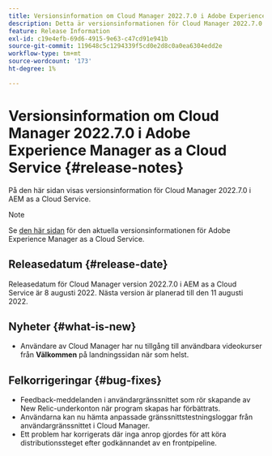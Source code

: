 ```yaml
---
title: Versionsinformation om Cloud Manager 2022.7.0 i Adobe Experience Manager as a Cloud Service
description: Detta är versionsinformationen för Cloud Manager 2022.7.0 i AEM as a Cloud Service.
feature: Release Information
exl-id: c19e4efb-69d6-4915-9e63-c47cd91e941b
source-git-commit: 119648c5c1294339f5cd0e2d8c0a0ea6304edd2e
workflow-type: tm+mt
source-wordcount: '173'
ht-degree: 1%

---
```


# Versionsinformation om Cloud Manager 2022.7.0 i Adobe Experience Manager as a Cloud Service {#release-notes}

På den här sidan visas versionsinformation för Cloud Manager 2022.7.0 i AEM as a Cloud Service.

>[!NOTE]
>
>Se [den här sidan](/help/release-notes/release-notes-cloud/release-notes-current.md) för den aktuella versionsinformationen för Adobe Experience Manager as a Cloud Service.

## Releasedatum {#release-date}

Releasedatum för Cloud Manager version 2022.7.0 i AEM as a Cloud Service är 8 augusti 2022. Nästa version är planerad till den 11 augusti 2022.

## Nyheter {#what-is-new}

* Användare av Cloud Manager har nu tillgång till användbara videokurser från **Välkommen** på landningssidan när som helst.

## Felkorrigeringar {#bug-fixes}

* Feedback-meddelanden i användargränssnittet som rör skapande av New Relic-underkonton när program skapas har förbättrats.
* Användarna kan nu hämta anpassade gränssnittstestningsloggar från användargränssnittet i Cloud Manager.
* Ett problem har korrigerats där inga anrop gjordes för att köra distributionssteget efter godkännandet av en frontpipeline.
